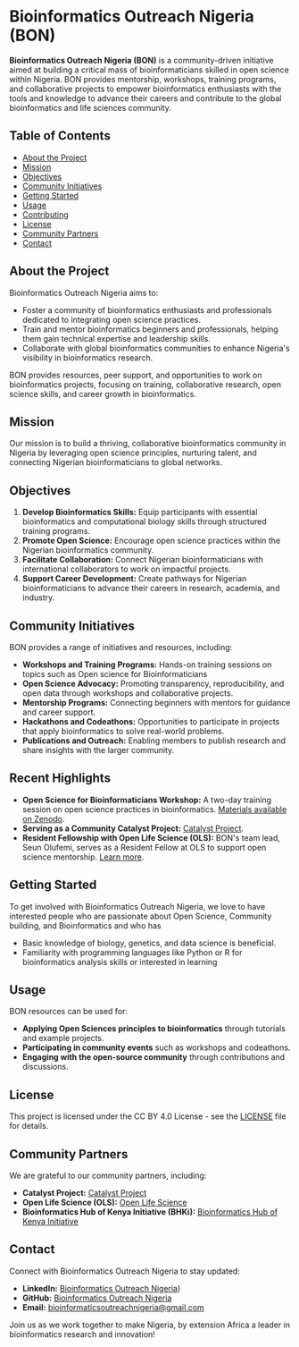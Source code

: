 # Bioinformatics Outreach Nigeria (BON)

**Bioinformatics Outreach Nigeria (BON)** is a community-driven initiative aimed at building a critical mass of bioinformaticians skilled in open science within Nigeria. BON provides mentorship, workshops, training programs, and collaborative projects to empower bioinformatics enthusiasts with the tools and knowledge to advance their careers and contribute to the global bioinformatics and life sciences community.

## Table of Contents
- [About the Project](#about-the-project)
- [Mission](#mission)
- [Objectives](#objectives)
- [Community Initiatives](#community-initiatives)
- [Getting Started](#getting-started)
- [Usage](#usage)
- [Contributing](#contributing)
- [License](#license)
- [Community Partners](#community-partners)
- [Contact](#contact)

## About the Project

Bioinformatics Outreach Nigeria aims to:
- Foster a community of bioinformatics enthusiasts and professionals dedicated to integrating open science practices.
- Train and mentor bioinformatics beginners and professionals, helping them gain technical expertise and leadership skills.
- Collaborate with global bioinformatics communities to enhance Nigeria's visibility in bioinformatics research.

BON provides resources, peer support, and opportunities to work on bioinformatics projects, focusing on training, collaborative research, open science skills, and career growth in bioinformatics.

## Mission

Our mission is to build a thriving, collaborative bioinformatics community in Nigeria by leveraging open science principles, nurturing talent, and connecting Nigerian bioinformaticians to global networks.

## Objectives

1. **Develop Bioinformatics Skills:** Equip participants with essential bioinformatics and computational biology skills through structured training programs.
2. **Promote Open Science:** Encourage open science practices within the Nigerian bioinformatics community.
3. **Facilitate Collaboration:** Connect Nigerian bioinformaticians with international collaborators to work on impactful projects.
4. **Support Career Development:** Create pathways for Nigerian bioinformaticians to advance their careers in research, academia, and industry.

## Community Initiatives

BON provides a range of initiatives and resources, including:

- **Workshops and Training Programs:** Hands-on training sessions on topics such as Open science for Bioinformaticians
- **Open Science Advocacy:** Promoting transparency, reproducibility, and open data through workshops and collaborative projects.
- **Mentorship Programs:** Connecting beginners with mentors for guidance and career support.
- **Hackathons and Codeathons:** Opportunities to participate in projects that apply bioinformatics to solve real-world problems.
- **Publications and Outreach:** Enabling members to publish research and share insights with the larger community.

## Recent Highlights

- **Open Science for Bioinformaticians Workshop:** A two-day training session on open science practices in bioinformatics. [Materials available on Zenodo](https://zenodo.org/communities/bioinformatics-outreach-nigeria/records?q=&l=list&p=1&s=10&sort=newest).
- **Serving as a Community Catalyst Project:** [Catalyst Project](https://catalystproject.cloud/community-partnership.html).
- **Resident Fellowship with Open Life Science (OLS):** BON's team lead, Seun Olufemi, serves as a Resident Fellow at OLS to support open science mentorship. [Learn more](https://we-are-ols.org/posts/2024/07/24/welcoming-resident-fellow-seun-olufemi/).

## Getting Started

To get involved with Bioinformatics Outreach Nigeria, we love to have interested people who are passionate about Open Science, Community building, and Bioinformatics and who has 
- Basic knowledge of biology, genetics, and data science is beneficial.
- Familiarity with programming languages like Python or R for bioinformatics analysis skills or interested in learning

## Usage

BON resources can be used for:

- **Applying Open Sciences principles to bioinformatics** through tutorials and example projects.
- **Participating in community events** such as workshops and codeathons.
- **Engaging with the open-source community** through contributions and discussions.

## License

This project is licensed under the CC BY 4.0 License - see the [LICENSE](https://github.com/seunolufemi123/Bioinformatics-Outreach-Nigeria/blob/main/LICENSE.md) file for details.

## Community Partners

We are grateful to our community partners, including:

- **Catalyst Project:** [Catalyst Project](https://catalystproject.cloud/community-partnership.html)
- **Open Life Science (OLS):** [Open Life Science](https://we-are-ols.org/)
- **Bioinformatics Hub of Kenya Initiative (BHKi):** [Bioinformatics Hub of Kenya Initiative](https://github.com/LandiMi2/BHKi-Training-Activities/blob/gh-pages/index.md)

## Contact

Connect with Bioinformatics Outreach Nigeria to stay updated:

- **LinkedIn:** [Bioinformatics Outreach Nigeria](https://www.linkedin.com/company/bioinformatics-outreach-nigeria/))
- **GitHub:** [Bioinformatics Outreach Nigeria](https://github.com/bioinformatics-outreach-nigeria)
- **Email:** bioinformaticsoutreachnigeria@gmail.com

Join us as we work together to make Nigeria, by extension Africa a leader in bioinformatics research and innovation!
